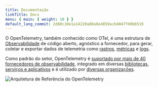 ```yaml
---
title: Documentação
linkTitle: Docs
menu: { main: { weight: 10 } }
default_lang_commit: 2d88c10e1a14220a88a6e4859acb4047f49b6519
---
```


O OpenTelemetry, também conhecido como OTel, é uma estrutura de
[Observabilidade](concepts/observability-primer/#what-is-observability) de código aberto, agnóstico a fornecedor, para gerar, coletar e exportar dados de telemetria
como [rastros](concepts/signals/traces/), [métricas](concepts/signals/metrics/) e
[logs](concepts/signals/logs/).

Como padrão do setor, OpenTelemetry é [suportado por mais de 40 fornecedores de observabilidade](/ecosystem/vendors/), integrado em diversas [bibliotecas, serviços e aplicativos](/ecosystem/integrations/) e é utilizado por [diversas organizações](/ecosystem/adopters/).

![Arquitetura de Referência do OpenTelemetry](/img/otel-diagram.svg)
